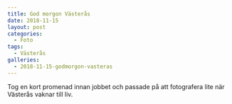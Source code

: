 ```yaml
---
title: God morgon Västerås
date: 2018-11-15
layout: post
categories:
  - Foto
tags:
  - Västerås
galleries:
  - 2018-11-15-godmorgon-vasteras
---
```


Tog en kort promenad innan jobbet och passade på att fotografera lite när Västerås vaknar till liv.

